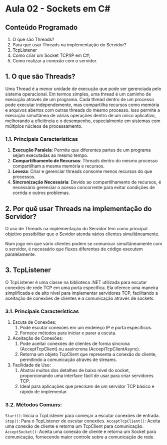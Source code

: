 # Aula 02 - Sockets em C#

## Conteúdo Programado
1. O que são Threads?
2. Para que usar Threads na implementação do Servidor?
3. TcpListener
4. Como criar um Socket TCP/IP em C#;
5. Como realizar a conexão com o servidor.

## 1. O que são Threads?

Uma Thread é a menor unidade de execução que pode ser gerenciada pelo sistema operacional.
Em termos simples, uma thread é um caminho de execução através de um programa. Cada thread
dentro de um processo pode executar independemente, mas compartilha recursos como memória
e arquivos abertos com outras threads do mesmo processo. Isso permite a execução simultânea
de várias operações dentro de um único aplicativo, melhorando a eficiência e o desempenho,
especialmente em sistemas com múltiplos núcleos de processamento.

### 1.1. Principais Características

1. **Execução Paralela**: Permite que diferentes partes de um programa sejam executadas ao mesmo tempo.
2. **Compartilhamento de Recursos**: Threads dentro do mesmo processo compartilham a mesma memória e recursos.
3. **Leveza**: Criar e gerenciar threads consome menos recursos do que processos.
4. **Sincronização Necessária**: Devido ao compartilhamento de recursos, é necessário gerenciar o acesso concorrente para evitar condições de corrida e outros problemas.

## 2. Por quê usar Threads na implementação do Servidor?

O uso de Threads na implementação do Servidor tem como principal objetivo possibilitar que
o Sevidor atenda vários clientes simultâneamente.

Num jogo em que vário clientes podem se comunicar simultâneamente com o servidor, é necessário
que fluxos diferentes de código executem paralelamente.

## 3. TcpListener

O TcpListener é uma classe na biblioteca .NET utilizada para escutar conexões de rede TCP
em uma porta específica. Ela oferece uma maneira simplificada e de alto nível para
implementar servidores TCP, facilitando a aceitação de conexões de clientes e a
comunicação através de sockets.

### 3.1. Principais Características

1. Escuta de Conexões:
   1. Pode escutar conexões em um endereço IP e porta específicos.
   2. Fornece métodos para iniciar e parar a escuta. 
2. Aceitação de Conexões:
   1. Pode aceitar conexões de clientes de forma síncrona (AcceptTcpClient) ou assíncrona (AcceptTcpClientAsync).
   2. Retorna um objeto TcpClient que representa a conexão do cliente, permitindo a comunicação através de streams. 
3. Facilidade de Uso:
   1. Abstrai muitos dos detalhes de baixo nível do socket, proporcionando uma interface fácil de usar para criar servidores TCP.
   2. Ideal para aplicações que precisam de um servidor TCP básico e rápido de implementar.

### 3.2. Métodos Comuns:
   `Start()`: Inicia o TcpListener para começar a escutar conexões de entrada.
   `Stop()`: Para o TcpListener de escutar conexões.
   `AcceptTcpClient()`: Aceita uma conexão de cliente e retorna um TcpClient para comunicação.
   `AcceptSocket()`: Aceita uma conexão de cliente e retorna um Socket para comunicação, fornecendo maior controle sobre a comunicação de rede.

